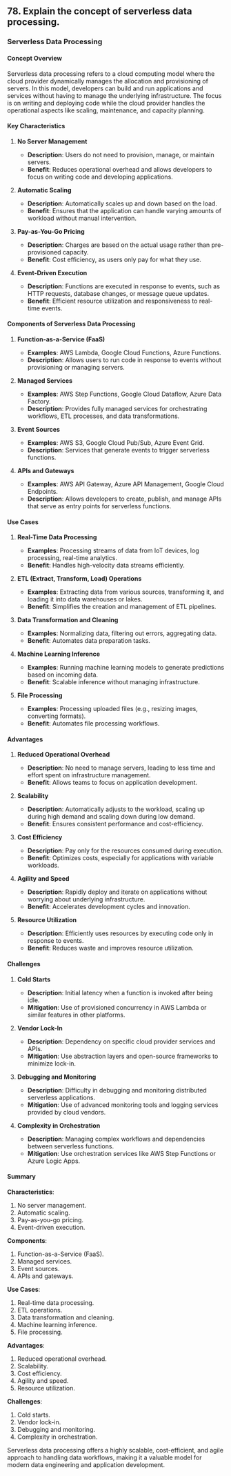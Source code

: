 ## 78. Explain the concept of serverless data processing.


### Serverless Data Processing

#### Concept Overview
Serverless data processing refers to a cloud computing model where the cloud provider dynamically manages the allocation and provisioning of servers. In this model, developers can build and run applications and services without having to manage the underlying infrastructure. The focus is on writing and deploying code while the cloud provider handles the operational aspects like scaling, maintenance, and capacity planning.

#### Key Characteristics

1. **No Server Management**
   - **Description**: Users do not need to provision, manage, or maintain servers.
   - **Benefit**: Reduces operational overhead and allows developers to focus on writing code and developing applications.

2. **Automatic Scaling**
   - **Description**: Automatically scales up and down based on the load.
   - **Benefit**: Ensures that the application can handle varying amounts of workload without manual intervention.

3. **Pay-as-You-Go Pricing**
   - **Description**: Charges are based on the actual usage rather than pre-provisioned capacity.
   - **Benefit**: Cost efficiency, as users only pay for what they use.

4. **Event-Driven Execution**
   - **Description**: Functions are executed in response to events, such as HTTP requests, database changes, or message queue updates.
   - **Benefit**: Efficient resource utilization and responsiveness to real-time events.

#### Components of Serverless Data Processing

1. **Function-as-a-Service (FaaS)**
   - **Examples**: AWS Lambda, Google Cloud Functions, Azure Functions.
   - **Description**: Allows users to run code in response to events without provisioning or managing servers.

2. **Managed Services**
   - **Examples**: AWS Step Functions, Google Cloud Dataflow, Azure Data Factory.
   - **Description**: Provides fully managed services for orchestrating workflows, ETL processes, and data transformations.

3. **Event Sources**
   - **Examples**: AWS S3, Google Cloud Pub/Sub, Azure Event Grid.
   - **Description**: Services that generate events to trigger serverless functions.

4. **APIs and Gateways**
   - **Examples**: AWS API Gateway, Azure API Management, Google Cloud Endpoints.
   - **Description**: Allows developers to create, publish, and manage APIs that serve as entry points for serverless functions.

#### Use Cases

1. **Real-Time Data Processing**
   - **Examples**: Processing streams of data from IoT devices, log processing, real-time analytics.
   - **Benefit**: Handles high-velocity data streams efficiently.

2. **ETL (Extract, Transform, Load) Operations**
   - **Examples**: Extracting data from various sources, transforming it, and loading it into data warehouses or lakes.
   - **Benefit**: Simplifies the creation and management of ETL pipelines.

3. **Data Transformation and Cleaning**
   - **Examples**: Normalizing data, filtering out errors, aggregating data.
   - **Benefit**: Automates data preparation tasks.

4. **Machine Learning Inference**
   - **Examples**: Running machine learning models to generate predictions based on incoming data.
   - **Benefit**: Scalable inference without managing infrastructure.

5. **File Processing**
   - **Examples**: Processing uploaded files (e.g., resizing images, converting formats).
   - **Benefit**: Automates file processing workflows.

#### Advantages

1. **Reduced Operational Overhead**
   - **Description**: No need to manage servers, leading to less time and effort spent on infrastructure management.
   - **Benefit**: Allows teams to focus on application development.

2. **Scalability**
   - **Description**: Automatically adjusts to the workload, scaling up during high demand and scaling down during low demand.
   - **Benefit**: Ensures consistent performance and cost-efficiency.

3. **Cost Efficiency**
   - **Description**: Pay only for the resources consumed during execution.
   - **Benefit**: Optimizes costs, especially for applications with variable workloads.

4. **Agility and Speed**
   - **Description**: Rapidly deploy and iterate on applications without worrying about underlying infrastructure.
   - **Benefit**: Accelerates development cycles and innovation.

5. **Resource Utilization**
   - **Description**: Efficiently uses resources by executing code only in response to events.
   - **Benefit**: Reduces waste and improves resource utilization.

#### Challenges

1. **Cold Starts**
   - **Description**: Initial latency when a function is invoked after being idle.
   - **Mitigation**: Use of provisioned concurrency in AWS Lambda or similar features in other platforms.

2. **Vendor Lock-In**
   - **Description**: Dependency on specific cloud provider services and APIs.
   - **Mitigation**: Use abstraction layers and open-source frameworks to minimize lock-in.

3. **Debugging and Monitoring**
   - **Description**: Difficulty in debugging and monitoring distributed serverless applications.
   - **Mitigation**: Use of advanced monitoring tools and logging services provided by cloud vendors.

4. **Complexity in Orchestration**
   - **Description**: Managing complex workflows and dependencies between serverless functions.
   - **Mitigation**: Use orchestration services like AWS Step Functions or Azure Logic Apps.

#### Summary

**Characteristics**:
1. No server management.
2. Automatic scaling.
3. Pay-as-you-go pricing.
4. Event-driven execution.

**Components**:
1. Function-as-a-Service (FaaS).
2. Managed services.
3. Event sources.
4. APIs and gateways.

**Use Cases**:
1. Real-time data processing.
2. ETL operations.
3. Data transformation and cleaning.
4. Machine learning inference.
5. File processing.

**Advantages**:
1. Reduced operational overhead.
2. Scalability.
3. Cost efficiency.
4. Agility and speed.
5. Resource utilization.

**Challenges**:
1. Cold starts.
2. Vendor lock-in.
3. Debugging and monitoring.
4. Complexity in orchestration.

Serverless data processing offers a highly scalable, cost-efficient, and agile approach to handling data workflows, making it a valuable model for modern data engineering and application development.
